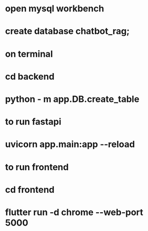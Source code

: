 # open mysql workbench
# create database chatbot_rag;
# on terminal 
# cd backend
# python - m app.DB.create_table
# to run fastapi
# uvicorn app.main:app --reload
# to run frontend
# cd frontend
# flutter run -d chrome --web-port 5000




